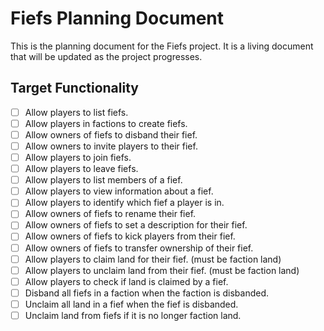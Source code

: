 # Fiefs Planning Document
This is the planning document for the Fiefs project. It is a living document that will be updated as the project progresses.

## Target Functionality
- [ ] Allow players to list fiefs.
- [ ] Allow players in factions to create fiefs.
- [ ] Allow owners of fiefs to disband their fief.
- [ ] Allow owners to invite players to their fief.
- [ ] Allow players to join fiefs.
- [ ] Allow players to leave fiefs.
- [ ] Allow players to list members of a fief.
- [ ] Allow players to view information about a fief.
- [ ] Allow players to identify which fief a player is in.
- [ ] Allow owners of fiefs to rename their fief.
- [ ] Allow owners of fiefs to set a description for their fief.
- [ ] Allow owners of fiefs to kick players from their fief.
- [ ] Allow owners of fiefs to transfer ownership of their fief.
- [ ] Allow players to claim land for their fief. (must be faction land)
- [ ] Allow players to unclaim land from their fief. (must be faction land)
- [ ] Allow players to check if land is claimed by a fief.
- [ ] Disband all fiefs in a faction when the faction is disbanded.
- [ ] Unclaim all land in a fief when the fief is disbanded.
- [ ] Unclaim land from fiefs if it is no longer faction land.